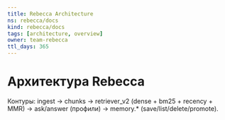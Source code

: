 ```yaml
---
title: Rebecca Architecture
ns: rebecca/docs
kind: rebecca/docs
tags: [architecture, overview]
owner: team-rebecca
ttl_days: 365
---
```


# Архитектура Rebecca

Контуры: ingest → chunks → retriever_v2 (dense + bm25 + recency + MMR) → ask/answer (профили) → memory.* (save/list/delete/promote).
